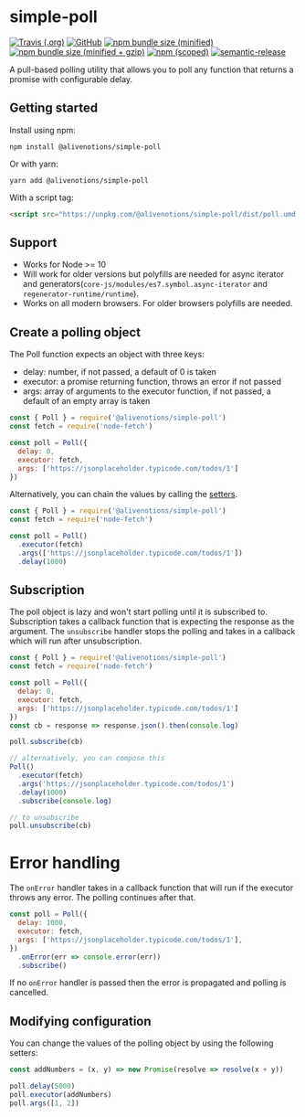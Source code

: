 # simple-poll

[![Travis (.org)](https://img.shields.io/travis/alivenotions/simple-poll.svg?style=flat-square)](https://travis-ci.org/alivenotions/simple-poll)
[![GitHub](https://img.shields.io/github/license/alivenotions/simple-poll.svg?style=flat-square)](./LICENSE)
[![npm bundle size (minified)](https://img.shields.io/bundlephobia/min/@alivenotions/simple-poll.svg?style=flat-square)](https://bundlephobia.com/result?p=@alivenotions/simple-poll)
[![npm bundle size (minified + gzip)](https://img.shields.io/bundlephobia/minzip/@alivenotions/simple-poll.svg?style=flat-square)](https://bundlephobia.com/result?p=@alivenotions/simple-poll)
[![npm (scoped)](https://img.shields.io/npm/v/@alivenotions/simple-poll.svg?style=flat-square)](https://www.npmjs.com/package/@alivenotions/simple-poll)
[![semantic-release](https://img.shields.io/badge/%20%20%F0%9F%93%A6%F0%9F%9A%80-semantic--release-e10079.svg?style=flat-square)](https://github.com/semantic-release/semantic-release)

A pull-based polling utility that allows you to poll any function that returns a promise with configurable delay.

## Getting started

Install using npm:

```
npm install @alivenotions/simple-poll
```

Or with yarn:

```
yarn add @alivenotions/simple-poll
```

With a script tag:

```html
<script src="https://unpkg.com/@alivenotions/simple-poll/dist/poll.umd.min.js"></script>
```

## Support
* Works for Node >= 10
* Will work for older versions but polyfills are needed for async iterator and generators(`core-js/modules/es7.symbol.async-iterator` and `regenerator-runtime/runtime`).
* Works on all modern browsers. For older browsers polyfills are needed.

## Create a polling object

The Poll function expects an object with three keys:
- delay: number, if not passed, a default of 0 is taken
- executor: a promise returning function, throws an error if not passed
- args: array of arguments to the executor function, if not passed, a default of an empty array is taken

```javascript
const { Poll } = require('@alivenotions/simple-poll')
const fetch = require('node-fetch')

const poll = Poll({
  delay: 0,
  executor: fetch,
  args: ['https://jsonplaceholder.typicode.com/todos/1']
})
```

Alternatively, you can chain the values by calling the [setters](#modifying-configuration).
```javascript
const { Poll } = require('@alivenotions/simple-poll')
const fetch = require('node-fetch')

const poll = Poll()
  .executor(fetch)
  .args(['https://jsonplaceholder.typicode.com/todos/1'])
  .delay(1000)
```

## Subscription
The poll object is lazy and won't start polling until it is subscribed to. Subscription takes a callback function that is expecting the response as the argument.
The `unsubscribe` handler stops the polling and takes in a callback which will run after unsubscription.
```javascript
const { Poll } = require('@alivenotions/simple-poll')
const fetch = require('node-fetch')

const poll = Poll({
  delay: 0,
  executor: fetch,
  args: ['https://jsonplaceholder.typicode.com/todos/1']
})
const cb = response => response.json().then(console.log)

poll.subscribe(cb)

// alternatively, you can compose this
Poll()
  .executor(fetch)
  .args('https://jsonplaceholder.typicode.com/todos/1')
  .delay(1000)
  .subscribe(console.log)

// to unsubscribe
poll.unsubscribe(cb)
```

# Error handling
The `onError` handler takes in a callback function that will run if the executor throws any error. The polling continues after that.

```javascript
const poll = Poll({
  delay: 1000,
  executor: fetch,
  args: ['https://jsonplaceholder.typicode.com/todos/1'],
})
  .onError(err => console.error(err))
  .subscribe()
```

If no `onError` handler is passed then the error is propagated and polling is cancelled. 

## Modifying configuration
You can change the values of the polling object by using the following setters:

```javascript
const addNumbers = (x, y) => new Promise(resolve => resolve(x + y))

poll.delay(5000)
poll.executor(addNumbers)
poll.args([1, 2])
```
